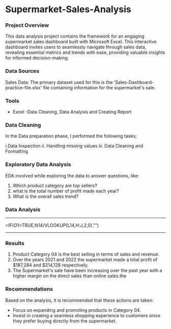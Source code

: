 # Supermarket-Sales-Analysis

### Project Overview
This data analysis project contains the framework for an engaging supermarket sales dashboard built with Microsoft Excel. This interactive dashboard invites users to seamlessly navigate through sales data, revealing essential metrics and trends with ease, providing valuable insights for informed decision-making.

### Data Sources

Sales Data: The primary dataset used for this is the 'Sales-Dashboard-practice-file.xlsx' file containing information for the supermarket's sale.

### Tools

- Excel  -Data Cleaning, Data Analysis and Creating Report

### Data Cleaning 

In the Data preparation phase, I performed the following tasks;

i.Data Inspection 
ii. Handling missing values
iii. Data Cleaning and Formatting

### Exploratory Data Analysis
EDA involved while exploring the data to answer questions, like:
1. Which product category are top sellers?
2. what is the total number of profit made each year?
3. What is the overall sales trend?
   
### Data Analysis
---
  =IF($O$1=TRUE,N14/VLOOKUP(L14,H:J,2,0),"")
  
---

### Results

1. Product Category 04 is the best selling in terms of sales and revenue.
2. Over the years 2021 and 2022 the supermarket made a total profit of $187,284 and $214,128 respectively.
3. The Supermarket's sale have been increasing over the past year with a higher margin on the direct sales than online sales.the

### Recommendations

Based on the analysis, it is recommended that these actions are taken:
- Focus on expanding and promoting products in Category 04.
- Invest in creating a seamless shopping experience to customers since they prefer buying directly from the supermarket.
